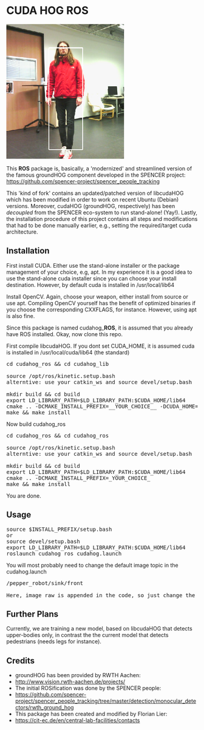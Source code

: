 # CUDA HOG ROS

![cuda_hog_ros_image](https://github.com/warp1337/cudahog_ros/blob/master/cuda_hog.png)

This **ROS** package is, basically, a 'modernized' and streamlined version
of the famous groundHOG component developed in the SPENCER project:
https://github.com/spencer-project/spencer_people_tracking

This 'kind of fork' contains an updated/patched version of 
libcudaHOG which has been modified in order to work on recent Ubuntu 
(Debian) versions. Moreover, cudaHOG (groundHOG, respectively) has 
been *decoupled* from the SPENCER eco-system to run stand-alone! (Yay!).
Lastly, the installation procedure of this project contains all steps 
and modifications that had to be done manually earlier, e.g., 
setting the required/target cuda architecture.

## Installation

First install CUDA. Either use the stand-alone installer or the
package management of your choice, e.g, apt. In my experience it 
is a good idea to use the stand-alone cuda installer since you can 
choose your install destination. However, by default cuda is
installed in /usr/local/lib64

Install OpenCV. Again, choose your weapon, either install from source
or use apt. Compiling OpenCV yourself has the benefit of optimized
binaries if you choose the corresponding CXXFLAGS, for instance. 
However, using apt is also fine.

Since this package is named cudahog_**ROS**, it is assumed that you already 
have ROS installed. Okay, now clone this repo.

First compile libcudaHOG. If you dont set CUDA_HOME, it is assumed
cuda is installed in /usr/local/cuda/lib64 (the standard)

<pre>
cd cudahog_ros && cd cudahog_lib

source /opt/ros/kinetic.setup.bash
alterntive: use your catkin_ws and source devel/setup.bash

mkdir build && cd build
export LD_LIBRARY_PATH=$LD_LIBRARY_PATH:$CUDA_HOME/lib64
cmake .. -DCMAKE_INSTALL_PREFIX=__YOUR_CHOICE__ -DCUDA_HOME=__WHERE_CUDA_IS_INSTALLED__
make && make install
</pre>

Now build cudahog_ros

<pre>
cd cudahog_ros && cd cudahog_ros

source /opt/ros/kinetic.setup.bash
alterntive: use your catkin_ws and source devel/setup.bash

mkdir build && cd build
export LD_LIBRARY_PATH=$LD_LIBRARY_PATH:$CUDA_HOME/lib64
cmake .. -DCMAKE_INSTALL_PREFIX=_YOUR_CHOICE_
make && make install
</pre>

You are done.

## Usage

<pre>
source $INSTALL_PREFIX/setup.bash
or
source devel/setup.bash
export LD_LIBRARY_PATH=$LD_LIBRARY_PATH:$CUDA_HOME/lib64
roslaunch cudahog_ros cudahog.launch
</pre>

You will most probably need to change the default image topic
in the cudahog.launch

<pre>
/pepper_robot/sink/front

Here, image_raw is appended in the code, so just change the prefix...
</pre>

## Further Plans

Currently, we are training a new model, based on libcudaHOG that
detects upper-bodies only, in contrast the the current model that
detects pedestrians (needs legs for instance).

## Credits
 
 - groundHOG has been provided by RWTH Aachen: 
 - http://www.vision.rwth-aachen.de/projects/
 - The initial ROSification was done by the SPENCER people: 
 - https://github.com/spencer-project/spencer_people_tracking/tree/master/detection/monocular_detectors/rwth_ground_hog
 - This package has been created and modified by Florian Lier: 
 - https://cit-ec.de/en/central-lab-facilities/contacts